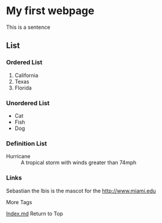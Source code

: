 <!DOCTYPE html>
<html>
<head>
	<meta charaset = “utf-8”>
	<title>Flynn</title>
</head>
	
<body>
	<h1>My first webpage</h1>
	<p> This is a sentence</p>
	
<h2>List</h2>
<h3> Ordered List</h2>
<ol>
	<li>California</li>
	<li>Texas</li>
	<li>Florida</li>
</ol>
<h3>Unordered List</h2>
<ul>
	<li>Cat</li>
	<li>Fish</li>
	<li>Dog</li>
</ul>
<h3>Definition List</h2>
<dl>
<dt>Hurricane</dt>
	<dd> A tropical storm with winds greater than 74mph</dd>
</dl>
<h3>Links</h3>
	<p>Sebastian the Ibis is the mascot for the <a href= "http://www.miami.edu">http://www.miami.edu</a><p>
More Tags
		
<a href= "index.md">Index.md</a> Return to Top

</body>
</html>
